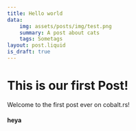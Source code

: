 ```yaml
---
title: Hello world
data:
    img: assets/posts/img/test.png
    summary: A post about cats
    tags: Sometags
layout: post.liquid
is_draft: true
---
```

# This is our first Post!

Welcome to the first post ever on cobalt.rs!
<h4>heya</h4>